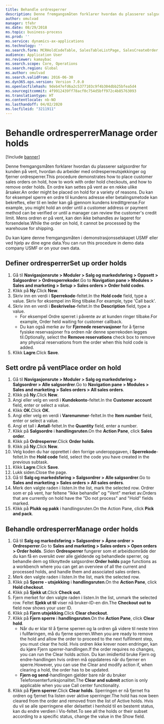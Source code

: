 ```yaml
---
title: Behandle ordresperrer
description: Denne fremgangsmåten forklarer hvordan du plasserer salgsordrer for kunden på vent, hvordan du arbeider med ordresperreutsjekkinger og fjerner ordresperrer.
author: omulvad
manager: tfehr
ms.date: 08/29/2018
ms.topic: business-process
ms.prod: ''
ms.service: dynamics-ax-applications
ms.technology: ''
ms.search.form: MCRHoldCodeTable, SalesTableListPage, SalesCreateOrder, SalesTable, MCRHoldCodeTrans
audience: Application User
ms.reviewer: kamaybac
ms.search.scope: Core, Operations
ms.search.region: Global
ms.author: omulvad
ms.search.validFrom: 2016-06-30
ms.dyn365.ops.version: Version 7.0.0
ms.openlocfilehash: 9deb47efd6a2c5377103c9f4b304dbb25bfea5d4
ms.sourcegitcommit: 4f9912439ff78acf0c754d5bff972c4b85763093
ms.translationtype: HT
ms.contentlocale: nb-NO
ms.lasthandoff: 04/02/2020
ms.locfileid: "3211911"
---
```

# <a name="manage-order-holds"></a><span data-ttu-id="50096-103">Behandle ordresperrer</span><span class="sxs-lookup"><span data-stu-id="50096-103">Manage order holds</span></span>

[!include [banner](../../includes/banner.md)]

<span data-ttu-id="50096-104">Denne fremgangsmåten forklarer hvordan du plasserer salgsordrer for kunden på vent, hvordan du arbeider med ordresperreutsjekkinger og fjerner ordresperrer.</span><span class="sxs-lookup"><span data-stu-id="50096-104">This procedure demonstrates how to place customer sales orders on hold, how to work with order hold checkouts, and how to remove order holds.</span></span> <span data-ttu-id="50096-105">En ordre kan settes på vent av en rekke ulike årsaker.</span><span class="sxs-lookup"><span data-stu-id="50096-105">An order might be placed on hold for a variety of reasons.</span></span> <span data-ttu-id="50096-106">Du kan for eksempel sperre en ordre til kundens adresse eller betalingsmetode kan bekreftes, eller til en leder kan gå gjennom kundens kredittgrense.</span><span class="sxs-lookup"><span data-stu-id="50096-106">For example, you might hold an order until a customer address or payment method can be verified or until a manager can review the customer's credit limit.</span></span> <span data-ttu-id="50096-107">Mens ordren er på vent, kan den ikke behandles av lageret for forsendelse.</span><span class="sxs-lookup"><span data-stu-id="50096-107">While the order on hold, it cannot be processed by the warehouse for shipping.</span></span> 

<span data-ttu-id="50096-108">Du kan kjøre denne fremgangsmåten i demonstrasjonsselskapet USMF eller ved hjelp av dine egne data.</span><span class="sxs-lookup"><span data-stu-id="50096-108">You can run this procedure in demo data company USMF or on your own data.</span></span>


## <a name="set-up-order-holds"></a><span data-ttu-id="50096-109">Definer ordresperrer</span><span class="sxs-lookup"><span data-stu-id="50096-109">Set up order holds</span></span>
1. <span data-ttu-id="50096-110">Gå til **Navigasjonsrute > Moduler > Salg og markedsføring > Oppsett > Salgsordrer > Ordresperrekoder**.</span><span class="sxs-lookup"><span data-stu-id="50096-110">Go to **Navigation pane > Modules > Sales and marketing > Setup > Sales orders > Order hold codes**.</span></span>
2. <span data-ttu-id="50096-111">Klikk på **Ny**.</span><span class="sxs-lookup"><span data-stu-id="50096-111">Click **New**.</span></span>
3. <span data-ttu-id="50096-112">Skriv inn en verdi i **Sperrekode**-feltet.</span><span class="sxs-lookup"><span data-stu-id="50096-112">In the **Hold code** field, type a value.</span></span> <span data-ttu-id="50096-113">Skriv for eksempel inn Ring tilbake.</span><span class="sxs-lookup"><span data-stu-id="50096-113">For example, type 'Call back'.</span></span>  
4. <span data-ttu-id="50096-114">Skriv inn en verdi i **Beskrivelse**-feltet.</span><span class="sxs-lookup"><span data-stu-id="50096-114">In the **Description** field, type a value.</span></span>
    - <span data-ttu-id="50096-115">For eksempel Ordre sperret i påvente av at kunden ringer tilbake.</span><span class="sxs-lookup"><span data-stu-id="50096-115">For example, Order held waiting for customer callback.</span></span>  
    - <span data-ttu-id="50096-116">Du kan også merke av for **Fjernede reservasjoner** for å fjerne fysiske reservasjoner fra ordren når denne sperrekoden legges til.</span><span class="sxs-lookup"><span data-stu-id="50096-116">Optionally, select the **Remove reservations** check box to remove any physical reservations from the order when this hold code is added.</span></span>  
5. <span data-ttu-id="50096-117">Klikk **Lagre**.</span><span class="sxs-lookup"><span data-stu-id="50096-117">Click **Save**.</span></span>

## <a name="place-order-on-hold"></a><span data-ttu-id="50096-118">Sett ordre på vent</span><span class="sxs-lookup"><span data-stu-id="50096-118">Place order on hold</span></span>
1. <span data-ttu-id="50096-119">Gå til **Navigasjonsrute > Moduler > Salg og markedsføring > Salgsordrer > Alle salgsordrer**.</span><span class="sxs-lookup"><span data-stu-id="50096-119">Go to **Navigation pane > Modules > Sales and marketing > Sales orders > All sales orders**.</span></span>
2. <span data-ttu-id="50096-120">Klikk på **Ny**.</span><span class="sxs-lookup"><span data-stu-id="50096-120">Click **New**.</span></span>
3. <span data-ttu-id="50096-121">Angi eller velg en verdi i **Kundekonto**-feltet.</span><span class="sxs-lookup"><span data-stu-id="50096-121">In the **Customer account** field, enter or select a value.</span></span>
4. <span data-ttu-id="50096-122">Klikk **OK**.</span><span class="sxs-lookup"><span data-stu-id="50096-122">Click **OK**.</span></span>
5. <span data-ttu-id="50096-123">Angi eller velg en verdi i **Varenummer**-feltet.</span><span class="sxs-lookup"><span data-stu-id="50096-123">In the **Item number** field, enter or select a value.</span></span>
6. <span data-ttu-id="50096-124">Angi et tall i **Antall**-feltet.</span><span class="sxs-lookup"><span data-stu-id="50096-124">In the **Quantity** field, enter a number.</span></span>
7. <span data-ttu-id="50096-125">Klikk på **Salgsordre** i **handlingsruten**.</span><span class="sxs-lookup"><span data-stu-id="50096-125">On the **Action Pane**, click **Sales order**.</span></span>
8. <span data-ttu-id="50096-126">Klikk på **Ordresperrer**.</span><span class="sxs-lookup"><span data-stu-id="50096-126">Click **Order holds**.</span></span>
9. <span data-ttu-id="50096-127">Klikk på **Ny**.</span><span class="sxs-lookup"><span data-stu-id="50096-127">Click **New**.</span></span>
10. <span data-ttu-id="50096-128">Velg koden du har opprettet i den forrige underoppgaven, i **Sperrekode**-feltet.</span><span class="sxs-lookup"><span data-stu-id="50096-128">In the **Hold code** field, select the code you have created in the previous subtask.</span></span>
11. <span data-ttu-id="50096-129">Klikk **Lagre**.</span><span class="sxs-lookup"><span data-stu-id="50096-129">Click **Save**.</span></span>
12. <span data-ttu-id="50096-130">Lukk siden.</span><span class="sxs-lookup"><span data-stu-id="50096-130">Close the page.</span></span>
13. <span data-ttu-id="50096-131">Gå til **Salg og markedsføring > Salgsordrer > Alle salgsordrer**.</span><span class="sxs-lookup"><span data-stu-id="50096-131">Go to **Sales and marketing > Sales orders > All sales orders**.</span></span>
14. <span data-ttu-id="50096-132">Merk den valgte raden i listen.</span><span class="sxs-lookup"><span data-stu-id="50096-132">In the list, mark the selected row.</span></span> <span data-ttu-id="50096-133">Ordrer som er på vent, har feltene "Ikke behandle" og "Vent" merket av.</span><span class="sxs-lookup"><span data-stu-id="50096-133">Orders that are currently on hold have the "Do not process" and "Hold" fields marked.</span></span>
15. <span data-ttu-id="50096-134">Klikk på **Plukk og pakk** i handlingsruten.</span><span class="sxs-lookup"><span data-stu-id="50096-134">On the Action Pane, click **Pick and pack**.</span></span>

## <a name="manage-order-holds"></a><span data-ttu-id="50096-135">Behandle ordresperrer</span><span class="sxs-lookup"><span data-stu-id="50096-135">Manage order holds</span></span>
1. <span data-ttu-id="50096-136">Gå til **Salg og markedsføring > Salgsordrer > Åpne ordrer > Ordresperrer**.</span><span class="sxs-lookup"><span data-stu-id="50096-136">Go to **Sales and marketing > Sales orders > Open orders > Order holds**.</span></span> <span data-ttu-id="50096-137">Siden **Ordresperrer** fungerer som et arbeidsområde der du kan få en oversikt over alle gjeldende og behandlede sperrer, og behandle dem og tilknyttede salgsordrer.</span><span class="sxs-lookup"><span data-stu-id="50096-137">**Order holds** page functions as a workbench where you can get an overview of all the current and processed holds, and handle them and associated sales orders.</span></span>     
2. <span data-ttu-id="50096-138">Merk den valgte raden i listen.</span><span class="sxs-lookup"><span data-stu-id="50096-138">In the list, mark the selected row.</span></span>
3. <span data-ttu-id="50096-139">Klikk på **Sperre - utsjekking** i **handlingsruten**.</span><span class="sxs-lookup"><span data-stu-id="50096-139">On the **Action Pane**, click **Hold checkout**.</span></span>
4. <span data-ttu-id="50096-140">Klikk på **Sjekk ut**.</span><span class="sxs-lookup"><span data-stu-id="50096-140">Click **Check out**.</span></span>
5. <span data-ttu-id="50096-141">Fjern merket for den valgte raden i listen.</span><span class="sxs-lookup"><span data-stu-id="50096-141">In the list, unmark the selected row.</span></span> <span data-ttu-id="50096-142">Feltet **Sjekk ut til** viser nå bruker-ID-en din.</span><span class="sxs-lookup"><span data-stu-id="50096-142">The **Checkout out to** field now shows your user ID.</span></span>   
6. <span data-ttu-id="50096-143">Klikk på **Fjern utsjekking**.</span><span class="sxs-lookup"><span data-stu-id="50096-143">Click **Clear checkout**.</span></span>
7. <span data-ttu-id="50096-144">Klikk på **Fjern sperre** i **handlingsruten**.</span><span class="sxs-lookup"><span data-stu-id="50096-144">On the **Action Pane**, click **Clear hold**.</span></span>
    - <span data-ttu-id="50096-145">Når du er klar til å fjerne sperren og la ordren gå videre til neste trinn i fullføringen, må du fjerne sperren.</span><span class="sxs-lookup"><span data-stu-id="50096-145">When you are ready to remove the hold and allow the order to proceed to the next fulfilment step, you must clear the hold.</span></span> <span data-ttu-id="50096-146">Hvis ordren ikke krever noen endringer, kan du kjøre Fjern sperrer-handlingen.</span><span class="sxs-lookup"><span data-stu-id="50096-146">If the order requires no changes, you can run the Clear holds action.</span></span> <span data-ttu-id="50096-147">Du kan imidlertid bruke Fjern og endre-handlingen hvis ordren må oppdateres når du fjerner en sperre.</span><span class="sxs-lookup"><span data-stu-id="50096-147">However, you can use the Clear and modify action if, when clearing a hold, the order has to be updated.</span></span>      
    - <span data-ttu-id="50096-148">**Fjern og send**-handlingen gjelder bare når du bruker Telefonsenterfunksjonalitet.</span><span class="sxs-lookup"><span data-stu-id="50096-148">The **Clear and submit** action is only applicable when you use Call center functionality.</span></span>  
8. <span data-ttu-id="50096-149">Klikk på **Fjern sperrer**.</span><span class="sxs-lookup"><span data-stu-id="50096-149">Click **Clear holds**.</span></span> <span data-ttu-id="50096-150">Sperringen er nå fjernet fra ordren og fjernet fra listen over aktive sperringer.</span><span class="sxs-lookup"><span data-stu-id="50096-150">The hold has now been cleared from the order and removed from the list of Active holds.</span></span> <span data-ttu-id="50096-151">Hvis du vil se alle sperringene eller delsettet i henhold til en bestemt status, kan du endre verdien i Vis-feltet.</span><span class="sxs-lookup"><span data-stu-id="50096-151">To see all the holds or their subset according to a specific status, change the value in the Show field.</span></span>     

